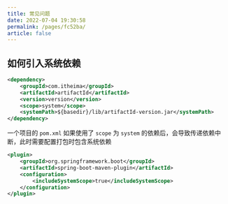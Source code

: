 ```yaml
---
title: 常见问题
date: 2022-07-04 19:30:58
permalink: /pages/fc52ba/
article: false
---
```


## 如何引入系统依赖

```xml
<dependency>
    <groupId>com.itheima</groupId>
    <artifactId>artifactId</artifactId>
    <version>version</version>
    <scope>system</scope>
    <systemPath>${basedir}/lib/artifactId-version.jar</systemPath>
</dependency>
```

一个项目的 `pom.xml` 如果使用了 `scope` 为 `system` 的依赖后，会导致传递依赖中断，此时需要配置打包时包含系统依赖

```xml
<plugin>
    <groupId>org.springframework.boot</groupId>
    <artifactId>spring-boot-maven-plugin</artifactId>
    <configuration>
        <includeSystemScope>true</includeSystemScope>
    </configuration>
</plugin>
```

